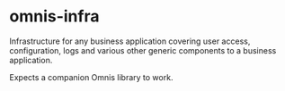 # omnis-infra
Infrastructure for any business application covering user access, configuration, logs and various other generic components to a business application.

Expects a companion Omnis library to work.